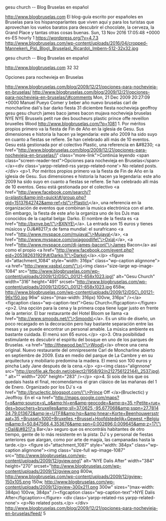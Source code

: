 gesu church -- Blog Bruselas en español

http://www.blogbruselas.com El blog-guía escrito por españoles en
Bruselas para los hispanoparlantes que viven aquí y para los turistas
que aprovechan los vuelos baratos para descubrir el chocolate, la
cerveza, la Grand Place y tantas otras cosas buenas. Sun, 13 Nov 2016
17:05:48 +0000 es-ES hourly 1 https://wordpress.org/?v=4.7.3
http://www.blogbruselas.com/wp-content/uploads/2016/04/cropped-Manneken\_Pis\_Blog\_Bruselas\_Ricardo\_Imbern-512-32x32.jpg

gesu church -- Blog Bruselas en español

http://www.blogbruselas.com 32 32

Opciones para nochevieja en Bruselas

http://www.blogbruselas.com/blog/2009/12/21/opciones-para-nochevieja-en-bruselas/
http://www.blogbruselas.com/blog/2009/12/21/opciones-para-nochevieja-en-bruselas/\#comments
Mon, 21 Dec 2009 20:27:09 +0000 Manuel Pueyo Comer y beber año nuevo
bruselas carl de moncharline dali\'s bar darko fiesta 31 diciembre
fiesta nochevieja geoffroy gesu gesu church james baco james bacon
mujava nochevieja bruselas NYE NYE Brussels petit rue des boucheurs
plastic prince offe reveillon bruxelles Wood
http://www.blogbruselas.com/?p=1081 1. Por méritos propios primero va la
fiesta de Fin de Año en la iglesia de Gesu. Sus dimensiones e historia
la hacen ya legendaria: este año 2009 ha sido suyo en cuanto a fiestas
se refiere. Se han celebrado alli más de 10 eventos. Gesu está
gestionada por el colectivo Plastic, una referencia en &\#8230; \<a
href=\"http://www.blogbruselas.com/blog/2009/12/21/opciones-para-nochevieja-en-bruselas/\"
class=\"more-link\"\>Continúa leyendo \<span
class=\"screen-reader-text\"\>Opciones para nochevieja en
Bruselas\</span\>\</a\>\<div class=\'yarpp-related-rss
yarpp-related-none\'\> No related posts. \</div\> \<p\>1. Por méritos
propios primero va la fiesta de Fin de Año en la iglesia de Gesu. Sus
dimensiones e historia la hacen ya legendaria: este año 2009 ha sido
suyo en cuanto a fiestas se refiere. Se han celebrado alli más de 10
eventos. Gesu está gestionada por el colectivo \<a
href=\"http://www.facebook.com/search/?q=plastic&amp;init=quick\#/group.php?gid=15137642742&amp;ref=ts\"\>Plastic\</a\>,
una referencia en la organización de eventos que combinan la musica
electrónica con el arte. Sin embargo, la fiesta de este año la organiza
uno de los DJs mas conocidos de la capital belga: Darko. El nombre de la
fiesta es \<a href=\"http://bxnye.be/\"\>BXNYE\</a\>. La entrada son 15
euros y tienes músicos y DJ&\#8217;s de fama mundial: el surafricano \<a
href=\"http://www.myspace.com/mujava\"\>Mujava\</a\>, \<a
href=\"http://www.myspace.com/oxiagoodlife\"\>Oxia\</a\>, \<a
href=\"http://www.myspace.com/dj-james-bacon\"\>James Bacon\</a\> así
como el propio \<a
href=\"http://www.facebook.com/event.php?eid=205382631929\#/Darko.1\"\>Darko\</a\>.\</p\>
\<figure id=\"attachment\_1084\" style=\"width: 316px\"
class=\"wp-caption alignnone\"\>\<a
href=\"http://www.vasbxl.com/\"\>\<img class=\"size-large
wp-image-1084\"
src=\"http://www.blogbruselas.com/wp-content/uploads/2009/12/DSC\_00121-658x1023.jpg\"
alt=\"Gesu Church\" width=\"316\" height=\"491\"
srcset=\"http://www.blogbruselas.com/wp-content/uploads/2009/12/DSC\_00121-658x1023.jpg
658w,
http://www.blogbruselas.com/wp-content/uploads/2009/12/DSC\_00121-96x150.jpg
96w\" sizes=\"(max-width: 316px) 100vw, 316px\" /\>\</a\>\<figcaption
class=\"wp-caption-text\"\>Gesu Church\</figcaption\>\</figure\> \<p\>2.
Una opción para la cena y la primera copa tiene lugar justo en frente de
la anterior. El bar restaurante del Hotel Bloom se llama \<a
href=\"http://www.smoods.net/\"\>Smoods\</a\>. Es un sitio de diseño, un
poco recargado en la decoración pero hay bastante separación entre las
mesas y se puede encontrar un personal amable. La música ambiente es
bastante cuidada. El menú son 65 euros.\</p\> \<p\>3. Otra posibilidad
estimulante es descubrir el espíritu del bosque en uno de los parques de
Bruselas. \<a href=\"http://thewood.be/\"\>Wood\</a\> ofrece una cena
original. Nuevo restaurante del omnipresente Carl de Moncharline abierto
en septiembre de 2009. Esta en medio del parque de La Cambre y en su
arquitectura y mobiliario predomina la madera. El menú son 100 euros y
pincha Lady Jane después de la cena.\</p\> \<p\>\<img
class=\"alignnone\"
src=\"http://profile.ak.fbcdn.net/object2/1958/92/n212756122144\_2537.jpg\"
alt=\"\" width=\"200\" height=\"283\" /\>\</p\> \<p\>4. Si sois de los
que os quedais hasta el final, recomendamos el gran clásico de las
mañanas del 1 de Enero. Organizado por los DJ´s \<a
href=\"http://bruclectic.blogspot.com/\"\>Prince Off \</a\>(Bruclectic)
y Jeoffroy. En el \<a
href=\"http://maps.google.com/maps?f=q&amp;source=s\_q&amp;hl=en&amp;geocode=&amp;q=35,+Petite+rue+des+bouchers+bruxelles&amp;sll=37.0625,-95.677068&amp;sspn=27.781434,79.013672&amp;ie=UTF8&amp;hq=&amp;hnear=Korte+Beenhouwersstraat+35,+Brussel+1000+Bruxelles,+Brussel+Hoofdstedelijk+Gewest,+Belgium&amp;ll=50.847566,4.353676&amp;spn=0.002696,0.009645&amp;z=17\"\>Dali&\#8217;s
Bar\</a\> seguro que os encontráis habitantes de otro tiempo, gente de
lo más resistente en la pista: DJ\`s y personal de fiestas anteriores
que alargan, como por arte de magia, las campanadas hasta la
tarde.\</p\> \<figure id=\"attachment\_1087\" style=\"width: 384px\"
class=\"wp-caption alignnone\"\>\<img class=\"size-full wp-image-1087\"
src=\"http://www.blogbruselas.com/wp-content/uploads/2009/12/gview.png\"
alt=\"NYE Dalis After\" width=\"384\" height=\"270\"
srcset=\"http://www.blogbruselas.com/wp-content/uploads/2009/12/gview.png
800w,
http://www.blogbruselas.com/wp-content/uploads/2009/12/gview-150x105.png
150w,
http://www.blogbruselas.com/wp-content/uploads/2009/12/gview-300x211.png
300w\" sizes=\"(max-width: 384px) 100vw, 384px\" /\>\<figcaption
class=\"wp-caption-text\"\>NYE Dalis After\</figcaption\>\</figure\>
\<div class=\'yarpp-related-rss yarpp-related-none\'\> \<p\>No related
posts.\</p\> \</div\>
http://www.blogbruselas.com/blog/2009/12/21/opciones-para-nochevieja-en-bruselas/feed/
5
